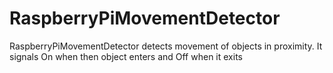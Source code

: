 # RaspberryPiMovementDetector
RaspberryPiMovementDetector detects movement of objects in proximity. It signals On when then object enters and Off when it exits
